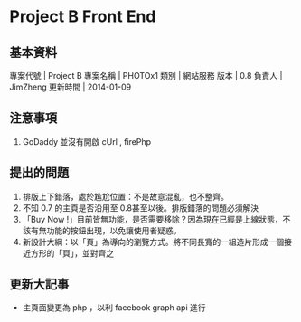 ﻿# Project B Front End 

## 基本資料

專案代號 | Project B
專案名稱 | PHOTOx1
類別 | 網站服務
版本 | 0.8
負責人 | JimZheng
更新時間 | 2014-01-09

## 注意事項

1. GoDaddy 並沒有開啟 cUrl , firePhp

## 提出的問題

1. 排版上下錯落，處於尷尬位置：不是故意混亂，也不整齊。
1. 不知 0.7 的主頁是否沿用至 0.8甚至以後。排版錯落的問題必須解決
1. 「Buy Now !」目前皆無功能，是否需要移除？因為現在已經是上線狀態，不該有無功能的按鈕出現，以免讓使用者疑惑。
1. 新設計大綱：以「頁」為導向的瀏覽方式。將不同長寬的一組造片形成一個接近方形的「頁」，並對齊之

## 更新大記事

* 主頁面變更為 php ，以利 facebook graph api 進行